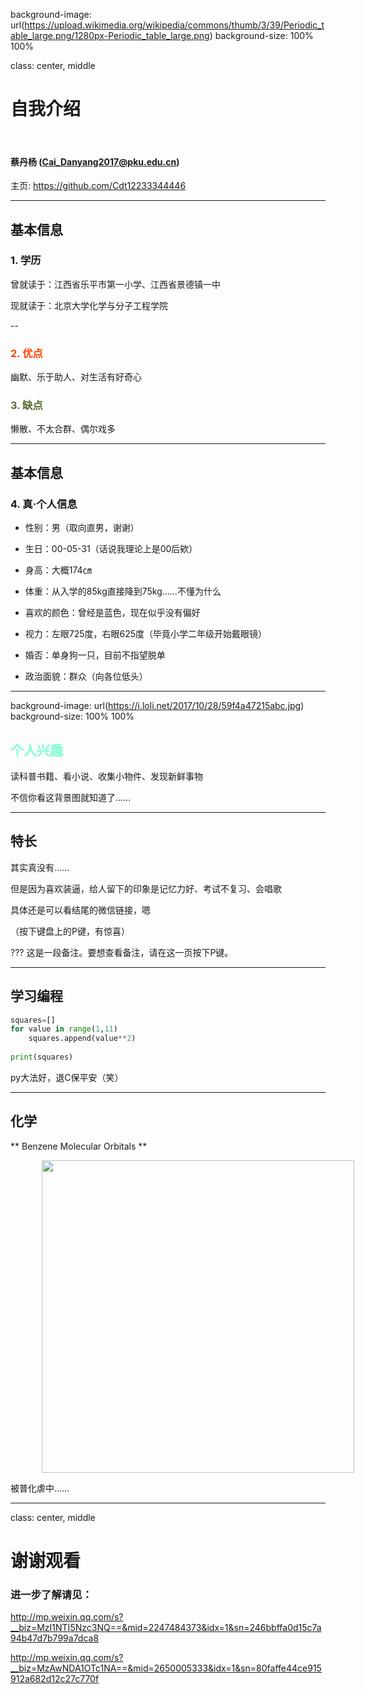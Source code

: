 background-image: url(https://upload.wikimedia.org/wikipedia/commons/thumb/3/39/Periodic_table_large.png/1280px-Periodic_table_large.png)
background-size: 100% 100%

class: center, middle

# 自我介绍

&nbsp;
&nbsp;

#### 蔡丹杨 (Cai_Danyang2017@pku.edu.cn)  

主页: https://github.com/Cdt12233344446

<!---
I'm a comment.
--->

---

## 基本信息

### 1. 学历

曾就读于：江西省乐平市第一小学、江西省景德镇一中

现就读于：北京大学化学与分子工程学院

--

### <font color="orangered">2. 优点</font>

幽默、乐于助人、对生活有好奇心

### <font color="darkolivegreen">3. 缺点</font>

懒散、不太合群、偶尔戏多

---

## 基本信息

### 4. 真·个人信息

+ 性别：男（取向直男，谢谢）

+ 生日：00-05-31（话说我理论上是00后欸）

+ 身高：大概174㎝

+ 体重：从入学的85kg直接降到75kg……不懂为什么

+ 喜欢的颜色：曾经是蓝色，现在似乎没有偏好

+ 视力：左眼725度，右眼625度（毕竟小学二年级开始戴眼镜）

+ 婚否：单身狗一只，目前不指望脱单

+ 政治面貌：群众（向各位低头）

---

background-image: url(https://i.loli.net/2017/10/28/59f4a47215abc.jpg)
background-size: 100% 100%

## <font color="aquamarine">个人兴趣</font>

读科普书籍、看小说、收集小物件、发现新鲜事物

不信你看这背景图就知道了……

---

## 特长

其实真没有……

但是因为喜欢装逼，给人留下的印象是记忆力好、考试不复习、会唱歌

具体还是可以看结尾的微信链接，嗯

（按下键盘上的P键，有惊喜）

???
这是一段备注。要想查看备注，请在这一页按下P键。

---

## 学习编程

```python
squares=[]
for value in range(1,11)
    squares.append(value**2)
    
print(squares)
```

py大法好，退C保平安（笑）

---

## 化学

** Benzene Molecular Orbitals **

<img src="https://upload.wikimedia.org/wikipedia/commons/9/90/Benzene_Orbitals.svg" width=500 style="margin: 0px 50px">

被普化虐中……

---

class: center, middle

# 谢谢观看

### 进一步了解请见：  

http://mp.weixin.qq.com/s?__biz=MzI1NTI5Nzc3NQ==&mid=2247484373&idx=1&sn=246bbffa0d15c7a94b47d7b799a7dca8

http://mp.weixin.qq.com/s?__biz=MzAwNDA1OTc1NA==&mid=2650005333&idx=1&sn=80faffe44ce915912a682d12c27c770f
